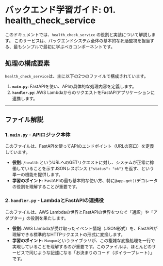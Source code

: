 # バックエンド学習ガイド: 01. health_check_service

このドキュメントでは、`health_check_service` の役割と実装について解説します。
このサービスは、バックエンドシステム全体の基本的な死活監視を担当する、最もシンプルで最初に学ぶべきコンポーネントです。

## 処理の構成要素

`health_check_service`は、主に以下の2つのファイルで構成されています。

1.  **`main.py`**: FastAPIを使い、APIの具体的な処理内容を定義します。
2.  **`handler.py`**: AWS LambdaからのリクエストをFastAPIアプリケーションに連携します。

---

## ファイル解説

### 1. `main.py` - APIロジック本体

このファイルは、FastAPIを使ってAPIのエンドポイント（URLの窓口）を定義しています。

- **役割**: `/health` というURLへのGETリクエストに対し、システムが正常に稼働していることを示すJSONレスポンス `{"status": "ok"}` を返す、という単一の機能を提供します。
- **学習のポイント**: FastAPIの最も基本的な使い方、特に`@app.get()`デコレータの役割を理解することが重要です。

### 2. `handler.py` - LambdaとFastAPIの連携役

このファイルは、AWS Lambdaの世界とFastAPIの世界をつなぐ「通訳」や「アダプター」の役割を果たします。

- **役割**: AWS Lambdaが受け取ったイベント情報（JSON形式）を、FastAPIが理解できる標準的なHTTPリクエストの形式に変換します。
- **学習のポイント**: `Mangum`というライブラリが、この複雑な変換処理を一行で実現していることを理解するのが重要です。このファイルは、ほとんどのサービスで同じような記述になる「お決まりのコード（ボイラープレート）」です。